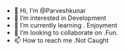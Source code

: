 - 👋 Hi, I’m @Parveshkunar
- 👀 I’m interested in Development
- 🌱 I’m currently learning . Enjoyment
- 💞️ I’m looking to collaborate on .Fun.
- 📫 How to reach me .Not Caught

<!---
Parveshkunar/Parveshkunar is a ✨ special ✨ repository because its `README.md` (this file) appears on your GitHub profile.
You can click the Preview link to take a look at your changes.
--->
